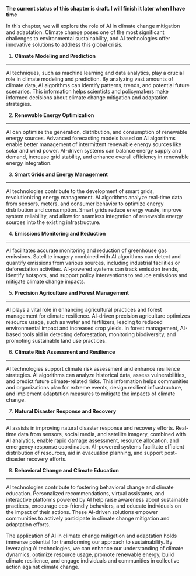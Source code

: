 **The current status of this chapter is draft. I will finish it later when I have time**

In this chapter, we will explore the role of AI in climate change mitigation and adaptation. Climate change poses one of the most significant challenges to environmental sustainability, and AI technologies offer innovative solutions to address this global crisis.

1. **Climate Modeling and Prediction**
--------------------------------------

AI techniques, such as machine learning and data analytics, play a crucial role in climate modeling and prediction. By analyzing vast amounts of climate data, AI algorithms can identify patterns, trends, and potential future scenarios. This information helps scientists and policymakers make informed decisions about climate change mitigation and adaptation strategies.

2. **Renewable Energy Optimization**
------------------------------------

AI can optimize the generation, distribution, and consumption of renewable energy sources. Advanced forecasting models based on AI algorithms enable better management of intermittent renewable energy sources like solar and wind power. AI-driven systems can balance energy supply and demand, increase grid stability, and enhance overall efficiency in renewable energy integration.

3. **Smart Grids and Energy Management**
----------------------------------------

AI technologies contribute to the development of smart grids, revolutionizing energy management. AI algorithms analyze real-time data from sensors, meters, and consumer behavior to optimize energy distribution and consumption. Smart grids reduce energy waste, improve system reliability, and allow for seamless integration of renewable energy sources into the existing infrastructure.

4. **Emissions Monitoring and Reduction**
-----------------------------------------

AI facilitates accurate monitoring and reduction of greenhouse gas emissions. Satellite imagery combined with AI algorithms can detect and quantify emissions from various sources, including industrial facilities or deforestation activities. AI-powered systems can track emission trends, identify hotspots, and support policy interventions to reduce emissions and mitigate climate change impacts.

5. **Precision Agriculture and Forest Management**
--------------------------------------------------

AI plays a vital role in enhancing agricultural practices and forest management for climate resilience. AI-driven precision agriculture optimizes resource usage, such as water and fertilizers, leading to reduced environmental impact and increased crop yields. In forest management, AI-based tools aid in detecting deforestation, monitoring biodiversity, and promoting sustainable land use practices.

6. **Climate Risk Assessment and Resilience**
---------------------------------------------

AI technologies support climate risk assessment and enhance resilience strategies. AI algorithms can analyze historical data, assess vulnerabilities, and predict future climate-related risks. This information helps communities and organizations plan for extreme events, design resilient infrastructure, and implement adaptation measures to mitigate the impacts of climate change.

7. **Natural Disaster Response and Recovery**
---------------------------------------------

AI assists in improving natural disaster response and recovery efforts. Real-time data from sensors, social media, and satellite imagery, combined with AI analytics, enable rapid damage assessment, resource allocation, and emergency response coordination. AI-powered systems facilitate efficient distribution of resources, aid in evacuation planning, and support post-disaster recovery efforts.

8. **Behavioral Change and Climate Education**
----------------------------------------------

AI technologies contribute to fostering behavioral change and climate education. Personalized recommendations, virtual assistants, and interactive platforms powered by AI help raise awareness about sustainable practices, encourage eco-friendly behaviors, and educate individuals on the impact of their actions. These AI-driven solutions empower communities to actively participate in climate change mitigation and adaptation efforts.

The application of AI in climate change mitigation and adaptation holds immense potential for transforming our approach to sustainability. By leveraging AI technologies, we can enhance our understanding of climate dynamics, optimize resource usage, promote renewable energy, build climate resilience, and engage individuals and communities in collective action against climate change.
